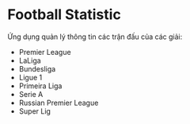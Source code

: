# Football Statistic

Ứng dụng quản lý thông tin các trận đấu của các giải:
+ Premier League
+ LaLiga
+ Bundesliga
+ Ligue 1
+ Primeira Liga
+ Serie A
+ Russian Premier League
+ Super Lig